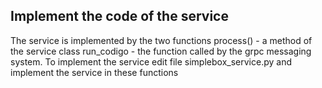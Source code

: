 ## Implement the code of the service

The service is implemented by the two functions
process() - a method of the service class
run_codigo - the function called by the grpc messaging system. To implement the service edit file simplebox_service.py and implement the service in these functions

